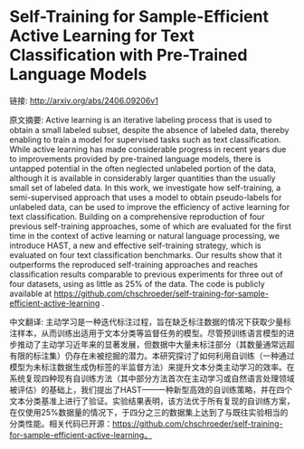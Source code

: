# Self-Training for Sample-Efficient Active Learning for Text Classification with Pre-Trained Language Models

链接: http://arxiv.org/abs/2406.09206v1

原文摘要:
Active learning is an iterative labeling process that is used to obtain a
small labeled subset, despite the absence of labeled data, thereby enabling to
train a model for supervised tasks such as text classification. While active
learning has made considerable progress in recent years due to improvements
provided by pre-trained language models, there is untapped potential in the
often neglected unlabeled portion of the data, although it is available in
considerably larger quantities than the usually small set of labeled data. In
this work, we investigate how self-training, a semi-supervised approach that
uses a model to obtain pseudo-labels for unlabeled data, can be used to improve
the efficiency of active learning for text classification. Building on a
comprehensive reproduction of four previous self-training approaches, some of
which are evaluated for the first time in the context of active learning or
natural language processing, we introduce HAST, a new and effective
self-training strategy, which is evaluated on four text classification
benchmarks. Our results show that it outperforms the reproduced self-training
approaches and reaches classification results comparable to previous
experiments for three out of four datasets, using as little as 25% of the data.
The code is publicly available at
https://github.com/chschroeder/self-training-for-sample-efficient-active-learning .

中文翻译:
主动学习是一种迭代标注过程，旨在缺乏标注数据的情况下获取少量标注样本，从而训练出适用于文本分类等监督任务的模型。尽管预训练语言模型的进步推动了主动学习近年来的显著发展，但数据中大量未标注部分（其数量通常远超有限的标注集）仍存在未被挖掘的潜力。本研究探讨了如何利用自训练（一种通过模型为未标注数据生成伪标签的半监督方法）来提升文本分类主动学习的效率。在系统复现四种现有自训练方法（其中部分方法首次在主动学习或自然语言处理领域被评估）的基础上，我们提出了HAST——一种新型高效的自训练策略，并在四个文本分类基准上进行了验证。实验结果表明，该方法优于所有复现的自训练方案，在仅使用25%数据量的情况下，于四分之三的数据集上达到了与既往实验相当的分类性能。相关代码已开源：https://github.com/chschroeder/self-training-for-sample-efficient-active-learning。
